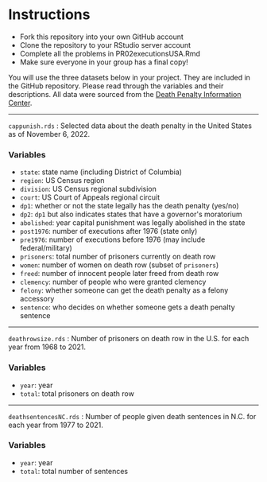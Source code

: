 # Instructions

* Fork this repository into your own GitHub account
* Clone the repository to your RStudio server account
* Complete all the problems in PR02executionsUSA.Rmd
* Make sure everyone in your group has a final copy!

You will use the three datasets below in your project. They are included in the GitHub repository. Please read through the variables and their descriptions. All data were sourced from the [Death Penalty Information Center](https://deathpenaltyinfo.org/).

***
`cappunish.rds` : Selected data about the death penalty in the United States as of November 6, 2022. 

### Variables

* `state`: state name (including District of Columbia)
* `region`: US Census region
* `division`: US Census regional subdivision
* `court`: US Court of Appeals regional circuit 
* `dp1`: whether or not the state legally has the death penalty (yes/no)
* `dp2`: `dp1` but also indicates states that have a governor's moratorium
* `abolished`: year capital punishment was legally abolished in the state
* `post1976`: number of executions after 1976 (state only)
* `pre1976`: number of executions before 1976 (may include federal/military)
* `prisoners`: total number of prisoners currently on death row
* `women`: number of women on death row (subset of `prisoners`)
* `freed`: number of innocent people later freed from death row
* `clemency`: number of people who were granted clemency
* `felony`: whether someone can get the death penalty as a felony accessory
* `sentence`: who decides on whether someone gets a death penalty sentence

***

`deathrowsize.rds` : Number of prisoners on death row in the U.S. for each year from 1968 to 2021.

### Variables

* `year`: year
* `total`: total prisoners on death row

***

`deathsentencesNC.rds` : Number of people given death sentences in N.C. for each year from 1977 to 2021.

### Variables

* `year`: year
* `total`: total number of sentences
